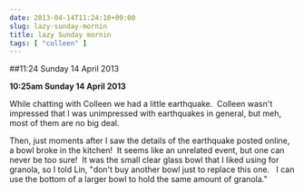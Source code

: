 ```yaml
---
date: 2013-04-14T11:24:10+09:00
slug: lazy-sunday-mornin
title: lazy Sunday mornin
tags: [ "colleen" ]
---
```


##11:24 Sunday 14 April 2013

**10:25am Sunday 14 April 2013**

While chatting with Colleen we had a little earthquake.  Colleen wasn't impressed that I was unimpressed with earthquakes in general, but meh, most of them are no big deal.

Then, just moments after I saw the details of the earthquake posted online, a bowl broke in the kitchen!  It seems like an unrelated event, but one can never be too sure!  It was the small clear glass bowl that I liked using for granola, so I told Lin, "don't buy another bowl just to replace this one.   I can use the bottom of a larger bowl to hold the same amount of granola."
